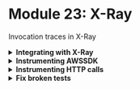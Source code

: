 # Module 23: X-Ray

Invocation traces in X-Ray

<details>
<summary><b>Integrating with X-Ray</b></summary><p>

1. In the `serverless.yml` under the `provider` section, add the following:

```yml
tracing:
  apiGateway: true
  lambda: true
```

**NOTE** this should align with `name`, `runtime` and `environment`.

2. Add the following back to the `provider` section:

```yml
iamRoleStatements:
  - Effect: Allow
    Action:
      - "xray:PutTraceSegments"
      - "xray:PutTelemetryRecords"
    Resource: "*"
```

**IMPORTANT** this should be aligned with `provider.tracing` and `provider.environment`. e.g.

```yml
provider:
  name: aws
  runtime: nodejs12.x
  stage: dev
  environment:
    ...
  eventBridge:
    useCloudFormation: true
  tracing:
    apiGateway: true
    lambda: true
  iamRoleStatements:
    - Effect: Allow
      Action:
        - "xray:PutTraceSegments"
        - "xray:PutTelemetryRecords"
      Resource: "*"
```

This enables X-Ray tracing for all the functions in this project. Normally, when you enable X-Ray tracing in the `provider.tracing` the Serverless framework would add these permissions for you automatically. However, since we're using the `serverless-iam-roles-per-function`, these additional permissions are not passed along...

So far, the best workaround I have found, short of fixing the plugin to do it automatically, is to add this blob back to the `provider` section and tell the plugin to inherit these shared permissions in each function's IAM role.

To do that, we need the functions to inherit the permissions from this default IAM role.

3. Modify `serverless.yml` to add the following to the `custom` section

```yml
serverless-iam-roles-per-function:
  defaultInherit: true
```

This is courtesy of the `serverless-iam-roles-per-function` plugin, and tells the per-function roles to inherit these common permissions.

4. Deploy the project

`npx sls deploy`

5. Load up the landing page, and place an order. Then head to the X-Ray console and see what you get.

![](/images/mod23-001.png)

![](/images/mod23-002.png)

![](/images/mod23-003.png)

As you can see, you get some useful bits of information. However, if I were to debug performance issues of, say, the `get-restaurants` function, I need to see how long the call to DynamoDB took, that's completely missing right now.

To make our traces more useful, we need to capture more information about what our functions are doing. To do that, we need more instrumentation.

</p></details>

<details>
<summary><b>Instrumenting AWSSDK</b></summary><p>

At the moment we're not getting a lot of value out of X-Ray. We can get much more information about what's happening in our code if we instrument the various steps.

To begin with, we can instrument the AWS SDK so we track how long calls to DynamoDB and SNS takes in the traces.

1. Install `aws-xray-sdk-core` as dependency

`npm install --save aws-xray-sdk-core`

2. Modify `functions/get-restaurants.js` and replace 

```js
const dynamodb = new DocumentClient()
``` 

with the following

```javascript
const dynamodb = new DocumentClient()
const XRay = require('aws-xray-sdk-core')
XRay.captureAWSClient(dynamodb.service)
```

This instruments the DynamoDB client, so that it will emit additional trace segments so you can see how long the DynamoDB `Scan` operation took in the `get-restaurants` function.

![](/images/mod23-004.png)

3. Repeat step 2 for `functions/search-restaurants.js`

4. Open `functions/notify-restaurant.js`

and replace 

```js
const eventBridge = new EventBridge()
```

with the following

```javascript
const XRay = require('aws-xray-sdk-core')
const eventBridge = XRay.captureAWSClient(new EventBridge())
```

and then replace 

```js
const sns = new SNS()
```

with the following

```js
const sns = XRay.captureAWSClient(new SNS())
```

This allows us to trace the calls to SNS and EventBridge in the `notify-restaurant` function.

![](/images/mod23-005.png)

5. Repeat step 4 for `functions/place-order.js` (minus the SNS step since it doesn't need the SNS client).

6. Deploy the project

`npx sls deploy`

7. Load up the landing page, and place an order. Then head to the X-Ray console and see what you get now.

If you look at a few of the traces for just the `get-restaurants` function, which you can do by going back to the traces view (and make sure the search box is empty).

Click the link for the `/restaurants` URL:

![](/images/mod23-006.png)

This should add the filter for the `/restaurants` path, and show you only the traces for the `get-restaurants` function.

![](/images/mod23-007.png)

If you open a few of these traces, you might notice that the DynamoDB requests take somewhere between 30-80ms. That's an awful long time considering that DynamoDB averages single-digit latency. Most of that time is setting up the HTTPs connection, which unfortunately, is not reused by default by the Node.js AWS SDK (soon to be set as default in v3)!

More details about this [here](https://theburningmonk.com/2019/02/lambda-optimization-tip-enable-http-keep-alive/).

8. Now, let's apply the **single most effective performance optimize** for a Node.js function :-)

Open `serverless.yml` and add the following environment variable to `provider.environment`:

```yml
AWS_NODEJS_CONNECTION_REUSE_ENABLED: 1
```

and redeploy

`npx sls deploy`

9. Reload the homepage a couple of times, and look at the traces for the `get-restaurants` function. Notice how much faster the subsequent invocations are! The effects are additive too, as every single request through the AWS SDK required HTTPs handshake...

</p></details>

<details>
<summary><b>Instrumenting HTTP calls</b></summary><p>

We can get even more value if we could see the traces for `get-index` function and the corresponding trace for the `get-restaurants` function in one screen.

![](/images/mod23-008.png)

Then it's proper distributed tracing! It's not very helpful if you're restricted to only what happens inside one function.

Fortunately, you can instrument the built-in `https` module with the X-Ray SDK, unfortunately, you have to use it instead of other HTTP clients..

1. Modify `functions/get-index.js` and add the following to the **top of the file**

```javascript
const AWSXRay = require('aws-xray-sdk-core')
AWSXRay.captureHTTPsGlobal(require('https'))
```

2. Deploy the project

`npx sls deploy`

3. Load up the landing page, and place an order. Then head to the X-Ray console and now you can see the traces for `get-index` and `get-restaurants` function in one place.

</p></details>

<details>
<summary><b>Fix broken tests</b></summary><p>

If you run the integration tests now

`npm run test`

then you'll see the some tests are failing...

This is because the X-Ray SDK expects some context and root segment to be provided by the Lambda service's runtime. Which we won't have when running locally.

To fix this, we need to tell the X-Ray SDK to not crash when these contexts are missing, and log an error instead.

1. Modify `steps/init.js` to add this along with other environment variables (where we set the `AWS_ACCESS_KEY_ID`, `AWS_SECRET_ACCESS_KEY` and `AWS_REGION` environment variables, somewhere near there):

```js
process.env.AWS_XRAY_CONTEXT_MISSING = 'LOG_ERROR'
```

This stops the X-Ray SDK from erroring when it doesn't find the context

Rerun the integration tests, and the tests are passing, but with a lot of error messages...

```
 PASS  tests/test_cases/notify-restaurant.tests.js
 PASS  tests/test_cases/get-index.tests.js
  ● Console

    console.error node_modules/aws-xray-sdk-core/lib/logger.js:19
      2020-05-18 18:05:03.480 +02:00 [ERROR] Error: Failed to get the current sub/segment from the context.
          at Object.contextMissingLogError [as contextMissing] (/Users/yancui/SourceCode/workshops/prsls-online-may-2020-demo/node_modules/aws-xray-sdk-core/lib/context_utils.js:26:19)
          at Object.getSegment (/Users/yancui/SourceCode/workshops/prsls-online-may-2020-demo/node_modules/aws-xray-sdk-core/lib/context_utils.js:92:45)
          at Object.resolveSegment (/Users/yancui/SourceCode/workshops/prsls-online-may-2020-demo/node_modules/aws-xray-sdk-core/lib/context_utils.js:73:19)
          at captureOutgoingHTTPs (/Users/yancui/SourceCode/workshops/prsls-online-may-2020-demo/node_modules/aws-xray-sdk-core/lib/patchers/http_p.js:97:31)
          at Object.captureHTTPsRequest [as request] (/Users/yancui/SourceCode/workshops/prsls-online-may-2020-demo/node_modules/aws-xray-sdk-core/lib/patchers/http_p.js:185:12)
          at RedirectableRequest._performRequest (/Users/yancui/SourceCode/workshops/prsls-online-may-2020-demo/node_modules/follow-redirects/index.js:169:24)
          at new RedirectableRequest (/Users/yancui/SourceCode/workshops/prsls-online-may-2020-demo/node_modules/follow-redirects/index.js:66:8)
          at Object.wrappedProtocol.request (/Users/yancui/SourceCode/workshops/prsls-online-may-2020-demo/node_modules/follow-redirects/index.js:307:14)
          at dispatchHttpRequest (/Users/yancui/SourceCode/workshops/prsls-online-may-2020-demo/node_modules/axios/lib/adapters/http.js:179:25)
          at new Promise (<anonymous>)

 PASS  tests/test_cases/get-restaurants.tests.js
  ● Console

    console.error node_modules/aws-xray-sdk-core/lib/logger.js:19
      2020-05-18 18:05:04.259 +02:00 [ERROR] Error: Failed to get the current sub/segment from the context.
          at Object.contextMissingLogError [as contextMissing] (/Users/yancui/SourceCode/workshops/prsls-online-may-2020-demo/node_modules/aws-xray-sdk-core/lib/context_utils.js:26:19)
          at Object.getSegment (/Users/yancui/SourceCode/workshops/prsls-online-may-2020-demo/node_modules/aws-xray-sdk-core/lib/context_utils.js:92:45)
          at Object.resolveSegment (/Users/yancui/SourceCode/workshops/prsls-online-may-2020-demo/node_modules/aws-xray-sdk-core/lib/context_utils.js:73:19)
          at features.constructor.captureAWSRequest [as customRequestHandler] (/Users/yancui/SourceCode/workshops/prsls-online-may-2020-demo/node_modules/aws-xray-sdk-core/lib/patchers/aws_p.js:60:29)
          at features.constructor.addAllRequestListeners (/Users/yancui/SourceCode/workshops/prsls-online-may-2020-demo/node_modules/aws-sdk/lib/service.js:283:12)
          at features.constructor.makeRequest (/Users/yancui/SourceCode/workshops/prsls-online-may-2020-demo/node_modules/aws-sdk/lib/service.js:203:10)
          at features.constructor.svc.(anonymous function) [as scan] (/Users/yancui/SourceCode/workshops/prsls-online-may-2020-demo/node_modules/aws-sdk/lib/service.js:677:23)
          at DocumentClient.makeServiceRequest (/Users/yancui/SourceCode/workshops/prsls-online-may-2020-demo/node_modules/aws-sdk/lib/dynamodb/document_client.js:97:42)
          at DocumentClient.scan (/Users/yancui/SourceCode/workshops/prsls-online-may-2020-demo/node_modules/aws-sdk/lib/dynamodb/document_client.js:360:17)
          at getRestaurants (/Users/yancui/SourceCode/workshops/prsls-online-may-2020-demo/functions/get-restaurants.js:22:31)

 PASS  tests/test_cases/place-order.tests.js
 PASS  tests/test_cases/search-restaurants.tests.js
  ● Console

    console.info functions/search-restaurants.js:33
      this is a new secret
    console.error node_modules/aws-xray-sdk-core/lib/logger.js:19
      2020-05-18 18:05:05.715 +02:00 [ERROR] Error: Failed to get the current sub/segment from the context.
          at Object.contextMissingLogError [as contextMissing] (/Users/yancui/SourceCode/workshops/prsls-online-may-2020-demo/node_modules/aws-xray-sdk-core/lib/context_utils.js:26:19)
          at Object.getSegment (/Users/yancui/SourceCode/workshops/prsls-online-may-2020-demo/node_modules/aws-xray-sdk-core/lib/context_utils.js:92:45)
          at Object.resolveSegment (/Users/yancui/SourceCode/workshops/prsls-online-may-2020-demo/node_modules/aws-xray-sdk-core/lib/context_utils.js:73:19)
          at features.constructor.captureAWSRequest [as customRequestHandler] (/Users/yancui/SourceCode/workshops/prsls-online-may-2020-demo/node_modules/aws-xray-sdk-core/lib/patchers/aws_p.js:60:29)
          at features.constructor.addAllRequestListeners (/Users/yancui/SourceCode/workshops/prsls-online-may-2020-demo/node_modules/aws-sdk/lib/service.js:283:12)
          at features.constructor.makeRequest (/Users/yancui/SourceCode/workshops/prsls-online-may-2020-demo/node_modules/aws-sdk/lib/service.js:203:10)
          at features.constructor.svc.(anonymous function) [as scan] (/Users/yancui/SourceCode/workshops/prsls-online-may-2020-demo/node_modules/aws-sdk/lib/service.js:677:23)
          at DocumentClient.makeServiceRequest (/Users/yancui/SourceCode/workshops/prsls-online-may-2020-demo/node_modules/aws-sdk/lib/dynamodb/document_client.js:97:42)
          at DocumentClient.scan (/Users/yancui/SourceCode/workshops/prsls-online-may-2020-demo/node_modules/aws-sdk/lib/dynamodb/document_client.js:360:17)
          at findRestaurantsByTheme (/Users/yancui/SourceCode/workshops/prsls-online-may-2020-demo/functions/search-restaurants.js:25:31)


Test Suites: 5 passed, 5 total
Tests:       7 passed, 7 total
Snapshots:   0 total
Time:        4.24s
Ran all test suites.
```

2. One thing you could do, is to monkey-patch `console.error` with an anonymous mock function using `jest`. For example, in `steps/init.js`, and somewhere in the `init` function, add this one line:

```javascript
console.error = jest.fn()
```

3. Rerun the integration tests

`npm run test`

and see that all the tests should be passing now, and there're no a sea of error texts.

```
 PASS  tests/test_cases/notify-restaurant.tests.js
  ● Console

    console.debug node_modules/@dazn/lambda-powertools-logger/index.js:82
      {"message":"notified restaurant","orderId":"510dba15-69bd-582e-a82b-7caa168f32ae","restaurantName":"Fangtasia","awsRegion":"us-east-1","debug-log-enabled":"true","call-chain-length":1,"level":20,"sLevel":"DEBUG"}
    console.debug node_modules/@dazn/lambda-powertools-logger/index.js:82
      {"message":"published event to EventBridge","eventType":"restaurant_notified","busName":"order_events_dev","awsRegion":"us-east-1","debug-log-enabled":"true","call-chain-length":1,"level":20,"sLevel":"DEBUG"}

 PASS  tests/test_cases/get-index.tests.js
 PASS  tests/test_cases/get-restaurants.tests.js
 PASS  tests/test_cases/place-order.tests.js
 PASS  tests/test_cases/search-restaurants.tests.js
  ● Console

    console.info functions/search-restaurants.js:33
      this is a new secret
    console.debug node_modules/@dazn/lambda-powertools-logger/index.js:82
      {"message":"finding restaurants with theme...","count":"8","theme":"cartoon","awsRegion":"us-east-1","debug-log-enabled":"false","call-chain-length":1,"level":20,"sLevel":"DEBUG"}
    console.debug node_modules/@dazn/lambda-powertools-logger/index.js:82
      {"message":"found restaurants","count":4,"awsRegion":"us-east-1","debug-log-enabled":"false","call-chain-length":1,"level":20,"sLevel":"DEBUG"}


Test Suites: 5 passed, 5 total
Tests:       7 passed, 7 total
Snapshots:   0 total
Time:        4.667s
Ran all test suites.
```

</p></details>

